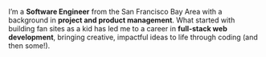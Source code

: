 I’m a **Software Engineer** from the San Francisco Bay Area with a background in **project and product management**. What started with building fan sites as a kid has led me to a career in **full-stack web development**, bringing creative, impactful ideas to life through coding (and then some!).
